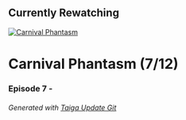 ﻿
## Currently Rewatching

[![Carnival Phantasm](https://s4.anilist.co/file/anilistcdn/media/anime/cover/medium/bx10012-MNLVctKXaIAf.jpg)](https://anilist.co/anime/10012)

# Carnival Phantasm (7/12)

### Episode 7 - 

###### *Generated with [Taiga Update Git](https://github.com/nike4613/taiga-update-git)*